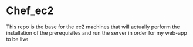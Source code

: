 # Chef_ec2
This repo is the base for the ec2 machines that will actually perform the installation of the prerequisites and run the server in order for my web-app to be live
